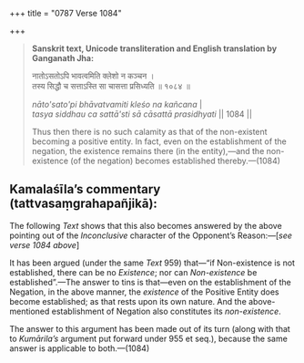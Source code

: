 +++
title = "0787 Verse 1084"

+++
> **Sanskrit text, Unicode transliteration and English translation by Ganganath Jha:** 
>
> नातोऽसतोऽपि भावत्वमिति क्लेशो न कञ्चन ।  
> तस्य सिद्धौ च सत्ताऽस्ति सा चासत्ता प्रसिध्यति ॥ १०८४ ॥ 
>
> *nāto'sato'pi bhāvatvamiti kleśo na kañcana* \|  
> *tasya siddhau ca sattā'sti sā cāsattā prasidhyati* \|\| 1084 \|\| 
>
> Thus then there is no such calamity as that of the non-existent becoming a positive entity. In fact, even on the establishment of the negation, the existence remains there (in the entity),—and the non-existence (of the negation) becomes established thereby.—(1084)



## Kamalaśīla’s commentary (tattvasaṃgrahapañjikā):

The following *Text* shows that this also becomes answered by the above pointing out of the *Inconclusive* character of the Opponent’s Reason:—[*see verse 1084 above*]

It has been argued (under the same *Text* 959) that—“if Non-existence is not established, there can be no *Existence*; nor can *Non-existence* be established”.—The answer to tins is that—even on the establishment of the Negation, in the above manner, the *existence* of the Positive Entity does become established; as that rests upon its own nature. And the above-mentioned establishment of Negation also constitutes its *non-existence*.

The answer to this argument has been made out of its turn (along with that to *Kumārila’s* argument put forward under 955 et seq.), because the same answer is applicable to both.—(1084)


